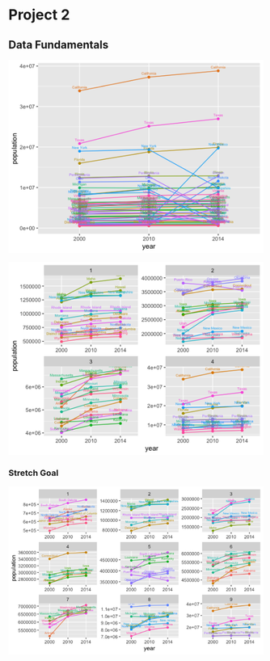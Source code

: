 # Project 2
## Data Fundamentals

![Plot](3year_plot_all_states.png)

![Plot2](plot_new_4_ttl.png)

### Stretch Goal 

![stretchgoal_plot](9quartiles_3by3_stretchgoal_plot.png)
